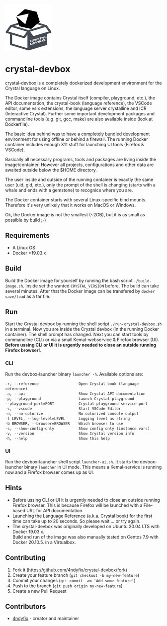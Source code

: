 
<img src="public/images/crystal-devbox.png" width="150" height="150" />

# crystal-devbox

crystal-devbox is a completely dockerized development environment for the Crystal language
on Linux.

The Docker image contains Crystal itself (compiler, playground, etc.),
the API documentation, the crystal-book (language reference), the VSCode editor,
some vsix extensions, the language server crystalline and ICR (Interactive Crystal).
Further some important development packages and commandline tools (e.g. git, gcc, make)
are also available inside (look at Dockerfile).  

The basic idea behind was to have a completely bundled development environment
for using offline or behind a firewall. 
The running Docker container includes enough X11 stuff for launching UI tools (Firefox & VSCode).

Basically all necessary programs, tools and packages are living inside the image/container.
However all projects, configurations and other data are awaited outside below the $HOME
directory. 

The user inside and outside of the running container is exactly the same user (uid, gid, etc.),
only the prompt of the shell is changing (starts with a whale and ends with a gemstone) to recognice where you are.

The Docker container starts with several Linux-specific bind mounts. Therefore it's very unlikely that it works on MacOS or Windows.

Ok, the Docker image is not the smallest (~2GB), but it is as small as possible by build ;-)

## Requirements

* A Linux OS
* Docker >19.03.x

## Build

Build the Docker image for yourself by running the bash script ``./build-image.sh``. Inside set the wanted ``CRYSTAL_VERSION`` before. The build can take several minutes.
After that the Docker image can be transfered by ``docker save/load`` as a tar file.

## Run

Start the Crystal devbox by running the shell script ``./run-crystal-devbox.sh`` in a terminal.
Now you are inside the Crystal devbox (in the running Docker container). The shell prompt has changed. Next you can start tools by commandline (CLI) or via a small Kemal-webservice & Firefox browser (UI).
**Before ussing CLI or UI it is urgently needed to close an outside running Firefox browser!**.

### CLI

Run the devbox-launcher binary ``launcher -h``. Available options are:
```code
-r, --reference                  Open Crystal book (language reference)
-a, --api                        Show Crystal API documentation
-p, --playground                 Launch Crystal playground
--playground-port=PORT           Crystal playground service port
-c, --vscode                     Start VSCode Editor
-n, --no-colorize                No colorized console output
-l LEVEL, --log-level=LEVEL      Logging level as string
-b BROWSER, --browser=BROWSER    Which browser to use
-s, --show-config-only           Show config only (instance vars)
-v, --version                    Show Crystal version info
-h, --help                       Show this help
```

### UI

Run the devbox-launcher shell script ``launcher-ui.sh``. It starts the devbox-launcher binary
``launcher`` in UI mode. This means a Kemal-service is running now and a Firefox browser comes up
as UI.

## Hints
* Before ussing CLI or UI it is urgently needed to close an outside running Firefox browser.
This is because Firefox will be launched with a File-based URL for API documentation. 
* Launching the Language Reference (a.k.a. Crystal book) for the first time can take up to 20 seconds. So please wait ... or try again.
* The crystal-devbox was originally developed on Ubuntu 20.04 LTS with Docker 19.03.x.  
Build and run of the image was also manually tested on Centos 7.9 with Docker 20.10.5.
in a Virtualbox.

## Contributing

1. Fork it (<https://github.com/4ndyfix/crystal-devbox/fork>)
2. Create your feature branch (`git checkout -b my-new-feature`)
3. Commit your changes (`git commit -am 'Add some feature'`)
4. Push to the branch (`git push origin my-new-feature`)
5. Create a new Pull Request

## Contributors

- [4ndyfix](https://github.com/4ndyfix) - creator and maintainer
